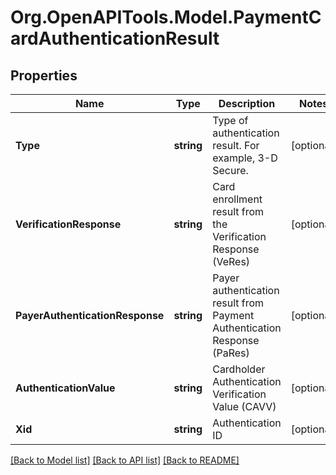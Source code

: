 # Org.OpenAPITools.Model.PaymentCardAuthenticationResult
## Properties

Name | Type | Description | Notes
------------ | ------------- | ------------- | -------------
**Type** | **string** | Type of authentication result. For example, 3-D Secure. | [optional] 
**VerificationResponse** | **string** | Card enrollment result from the Verification Response (VeRes) | [optional] 
**PayerAuthenticationResponse** | **string** | Payer authentication result from Payment Authentication Response (PaRes) | [optional] 
**AuthenticationValue** | **string** | Cardholder Authentication Verification Value (CAVV) | [optional] 
**Xid** | **string** | Authentication ID | [optional] 

[[Back to Model list]](../README.md#documentation-for-models) [[Back to API list]](../README.md#documentation-for-api-endpoints) [[Back to README]](../README.md)

